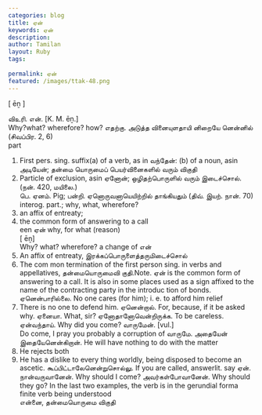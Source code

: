 ```yaml
---
categories: blog
title: ஏன்
keywords: ஏன்
description: 
author: Tamilan
layout: Ruby
tags: 
 
permalink: ஏன்
featured: /images/ttak-48.png
---
```

  
[ ēṉ ]  
  
விஉரி. என். [K. M. ēṉ.]  
Why?what? wherefore? how? எதற்கு. அடுத்த வினையுளதாயி னிறையே னென்னில் (சிவப்பிர. 2, 6)  
part  
1. First pers. sing. suffix(a) of a verb, as in வந்தேன்: (b) of a noun, asin அடியேன்; தன்மை யொருமைப் பெயர்வினைகளில் வரும் விகுதி  
2. Particle of exclusion, asin ஏனோன்; ஒழிதற்பொருளில் வரும் இடைச்சொல்.(நன். 420, மயிலை.)  
பெ. ஏனம். Pig; பன்றி. ஏனொருவனாயெயிற்றில் தாங்கியதும் (திவ். இயற். நான். 70)  
interog. part.; why, what, wherefore?  
2. an affix of entreaty;  
3. the common form of answering to a call  
een ஏன் why, for what (reason)  
[ ēṉ]  
Why? what? wherefore? a change of என்  
2. An affix of entreaty, இரக்கப்பொருளைத்தருமிடைச்சொல்  
3. The com mon termination of the first person sing. in verbs and appellatives, தன்மையொருமைவி குதி.Note. ஏன் is the common form of answering to a call. It is also in some places used as a sign affixed to the name of the contracting party in the introduc tion of bonds. ஏனென்பாரில்லை. No one cares (for him); i. e. to afford him relief  
2. There is no one to defend him. ஏனென்றால். For, because, if it be asked why. ஏனையா. What, sir? ஏனோதானோவென்றிருக்க. To be careless. ஏன்வந்தாய். Why did you come? வாருமேன். [vul.]  
Do come, I pray you probably a corruption of வாருமே. அதையேன் இதையேனென்கிறான். He will have nothing to do with the matter  
2. He rejects both  
3. He has a dislike to every thing worldly, being disposed to become an ascetic. கூப்பிட்டாலேனென்றுசொல்லு. If you are called, answerlit. say ஏன். நான்வருவானேன். Why should I come? அவர்கள்போவானேன். Why should they go? In the last two examples, the verb is in the gerundial forma finite verb being understood  
என்னை, தன்மையொருமை விகுதி